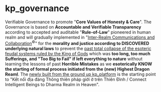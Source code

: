 # kp_governance

Verifiable Governance to promote "<b>Core Values of Honesty &amp; Care</b>". The Governance is based on <b>Accountable and Verifiable Transparency</b> according to accepted and auditable "<b>Rule-of-Law</b>" pioneered in human realm and will gradually implemented in "<a href="https://www.youtube.com/watch?v=P76R8BQ4aL8" target="_blank">Inter-Realm Communications and Collaboration</a><sup>&copy;</sup>" for the <b>morality and justice according to DISCOVERED underlying natural laws</b> to prevent the <a href="https://www.youtube.com/watch?v=G_dwxHR45B8" target="_blank">past total collapse of the esoteric feudal systems ruled by the King of Gods</a> which was <b>too long, too much Sufferings, and "Too Big to Fail" if left everything to nature</b> without learning the lessons of past <b>Horrible Mistakes</b> as we <b>esoterically KNOW the starting of formal process initiated from the (new) Highest Dragon Reaml</b>. The <a href="https://github.com/khaiphong/kp_platform/" target="_blank">newly built from the ground up kp_platform</a> is the starting point to "Kết nối địa đàng Thông thiên pháp giới ở trên Thiên Đình / Connect Intelligent Beings to Dharma Realm in Heaven".
